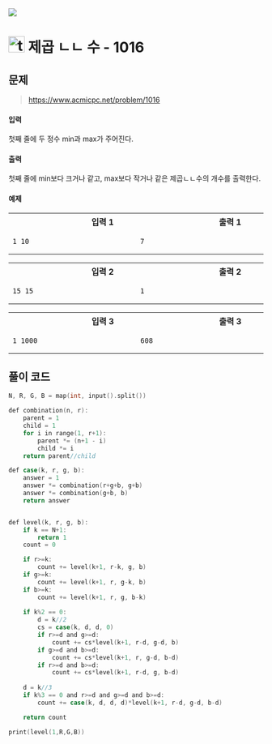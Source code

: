 <img src="https://j7b205.p.ssafy.io/assets/header/markdown_header.png" />

# <img src="https://static.solved.ac/tier_small/15.svg" alt="tier" height="32px" /> 제곱 ㄴㄴ 수 - 1016 

## 문제

> https://www.acmicpc.net/problem/1016

#### 입력

첫째 줄에 두 정수 min과 max가 주어진다.



#### 출력

첫째 줄에 min보다 크거나 같고, max보다 작거나 같은 제곱ㄴㄴ수의 개수를 출력한다.



#### 예제

<table><tr><th><img width=120/>입력 1<img width=120/></th><th><img width=120/>출력 1<img width=120/></th></tr><tr><td>

```
1 10
```
</td><td>

```
7
```
</td></tr></table>
<table><tr><th><img width=120/>입력 2<img width=120/></th><th><img width=120/>출력 2<img width=120/></th></tr><tr><td>

```
15 15
```
</td><td>

```
1
```
</td></tr></table>
<table><tr><th><img width=120/>입력 3<img width=120/></th><th><img width=120/>출력 3<img width=120/></th></tr><tr><td>

```
1 1000
```
</td><td>

```
608
```
</td></tr></table>


####

## 풀이 코드

```c
N, R, G, B = map(int, input().split())

def combination(n, r):
    parent = 1
    child = 1
    for i in range(1, r+1):
        parent *= (n+1 - i)
        child *= i
    return parent//child

def case(k, r, g, b):
    answer = 1
    answer *= combination(r+g+b, g+b)
    answer *= combination(g+b, b)
    return answer


def level(k, r, g, b):
    if k == N+1:
        return 1
    count = 0

    if r>=k: 
        count += level(k+1, r-k, g, b)
    if g>=k:
        count += level(k+1, r, g-k, b)
    if b>=k:
        count += level(k+1, r, g, b-k)
    
    if k%2 == 0:
        d = k//2
        cs = case(k, d, d, 0)
        if r>=d and g>=d:
            count += cs*level(k+1, r-d, g-d, b)
        if g>=d and b>=d:
            count += cs*level(k+1, r, g-d, b-d)
        if r>=d and b>=d:
            count += cs*level(k+1, r-d, g, b-d)
    
    d = k//3
    if k%3 == 0 and r>=d and g>=d and b>=d:
        count += case(k, d, d, d)*level(k+1, r-d, g-d, b-d)

    return count

print(level(1,R,G,B))



```
